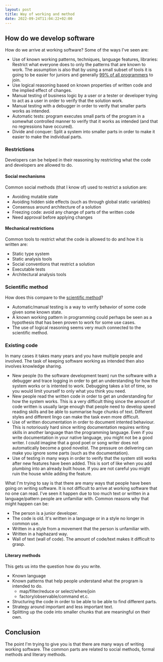 ```yaml
---
layout: post
title: Way of working and method
date: 2022-09-24T11:04:22+02:00
---
```


## How do we develop software

How do we arrive at working software? Some of the ways I've seen are:

- Use of known working patterns, techniques, language features, libraries: Restrict what everyone does to only the patterns that are known to work. The assumption is also that by using a small subset of tools it is going to be easier for juniors and generally [99% of all programmers](https://www.hanselman.com/blog/dark-matter-developers-the-unseen-99) to join.
- Use logical reasoning based on known properties of written code and the implied effect of changes.
- Manual testing of business logic by a user or a tester or developer trying to act as a user in order to verify that the solution work.
- Manual testing with a debugger in order to verify that smaller parts works as intended.
- Automatic tests: program executes small parts of the program in a somewhat controlled manner to verify that it works as intended (and that no regressions have occured).
- Divide and conquer: Split a system into smaller parts in order to make it easier to make the individual parts.

### Restrictions

Developers can be helped in their reasoning by restricting what the code and developers are allowed to do.

#### Social mechanisms

Common social methods (that I know of) used to restrict a solution are:

- Avoiding mutable state
- Avoiding hidden side effects (such as through global static variables)
- Consensus around architecture of a solution
- Freezing code: avoid any change of parts of the written code
- Need approval before applying changes

#### Mechanical restrictions

Common tools to restrict what the code is allowed to do and how it is written are:

- Static type system
- Static analysis tools
- Social conventions that restrict a solution
- Executable tests
- Architectural analysis tools

### Scientific method

How does this compare to the [scientific method](https://en.wikipedia.org/wiki/Scientific_method)?

- Automatic/manual testing is a way to verify behavior of some code given some known state.
- A known working pattern in programming could perhaps be seen as a hypothesis that has been proven to work for some use cases.
- The use of logical reasoning seems very much connected to the scientific method.

### Existing code

In many cases it takes many years and you have multiple people and involved. The task of keeping software working as intended then also involves knowledge sharing.

- New people (to the software development team) run the software with a debugger and trace logging in order to get an understanding for how the system works or is intented to work. Debugging takes a lot of time, so you would limit yourself to only what you think you need.
- New people read the written code in order to get an understanding for how the system works. This is a very difficult thing since the amount of code written is usually large enough that people need to develop speed reading skills and be able to summarise huge chunks of text. Different styles and different lingo can make the task even more difficult.
- Use of written documentation in order to document intented behaviour. This is notoriously hard since writing documentation requires writing skills in another language than the programming language. Even if you write documentation in your native language, you might not be a good writer. I could imagine that a good poet or song writer does not automatically become a good novelist. The pressure on delivering can make you ignore some parts (such as the documentation).
- Use of testing in many ways in order to verify that the system still works after new features have been added. This is sort of like when you add plumbing into an already built house. If you are not careful you might ruin the house while adding the feature.

What I'm trying to say is that there are many ways that people have been going on writing software.
It is not difficult to arrive at working software that no one can read. I've seen it happen due to too much text or written in a language/pattern people are unfamiliar with. Common reasons why that might happen can be:

- The person is a junior developer.
- The code is old. It's written in a language or in a style no longer in common use.
- Written in a style from a movement that the person is unfamiliar with.
- Written in a haphazard way.
- Wall of text (wall of code). The amount of code/text makes it difficult to grasp.

#### Literary methods

This gets us into the question how do you write.

- Known language
- Known patterns that help people understand what the program is intended to do.
  - map/filter/reduce or select/where/join
  - factory/observable/command et.c.
- Structuring the code in order to be able to be able to find different parts.
- Strategy around important and less important text.
- Splitting up the code into smaller chunks that are meaningful on their own.

## Conclusion

The point I'm trying to give you is that there are many ways of writing working software. The common parts are related to social methods, formal methods and literary methods.
